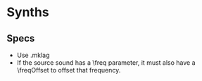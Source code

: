 # Synths

## Specs
- Use .mklag
- If the source sound has a \freq parameter, it must also have a \freqOffset to offset that frequency.
